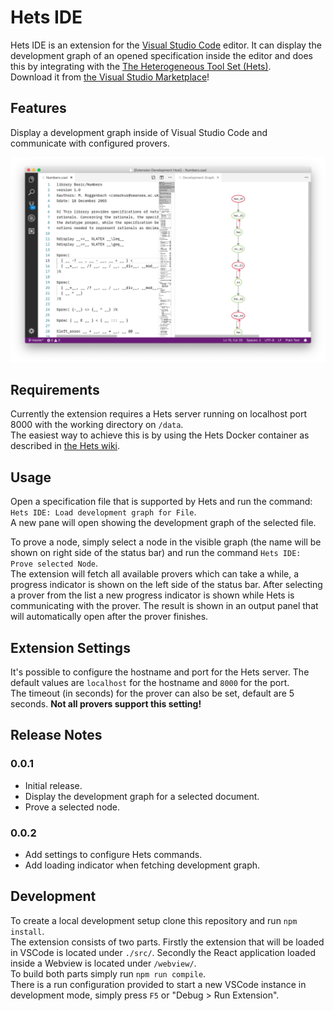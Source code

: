 # Hets IDE

Hets IDE is an extension for the [Visual Studio Code](https://code.visualstudio.com/) editor.
It can display the development graph of an opened specification inside the editor and does this by integrating with the [The Heterogeneous Tool Set (Hets)](http://hets.eu/).  
Download it from [the Visual Studio Marketplace](https://marketplace.visualstudio.com/items?itemName=spechub.hets-ide)!

## Features

Display a development graph inside of Visual Studio Code and communicate with configured provers.

![display graph](resources/graph.png)

## Requirements

Currently the extension requires a Hets server running on localhost port 8000 with the working directory on `/data`.  
The easiest way to achieve this is by using the Hets Docker container as described in [the Hets wiki](https://github.com/spechub/Hets/wiki/How-to-use-the-Hets-Docker-Container#1-hets-standalone-container).

## Usage

Open a specification file that is supported by Hets and run the command: `Hets IDE: Load development graph for File`.  
A new pane will open showing the development graph of the selected file.

To prove a node, simply select a node in the visible graph (the name will be shown on right side of the status bar) and run the command `Hets IDE: Prove selected Node`.  
The extension will fetch all available provers which can take a while, a progress indicator is shown on the left side of the status bar. After selecting a prover from the list a new progress indicator is shown while Hets is communicating with the prover. The result is shown in an output panel that will automatically open after the prover finishes.

## Extension Settings

It's possible to configure the hostname and port for the Hets server. The default values are `localhost` for the hostname and `8000` for the port.  
The timeout (in seconds) for the prover can also be set, default are 5 seconds. **Not all provers support this setting!**


## Release Notes

### 0.0.1

* Initial release.
* Display the development graph for a selected document.
* Prove a selected node.

### 0.0.2

* Add settings to configure Hets commands.
* Add loading indicator when fetching development graph.

## Development

To create a local development setup clone this repository and run `npm install`.  
The extension consists of two parts. Firstly the extension that will be loaded in VSCode is located under `./src/`. Secondly the React application loaded inside a Webview is located under `/webview/`.  
To build both parts simply run `npm run compile`.  
There is a run configuration provided to start a new VSCode instance in development mode, simply press `F5` or "Debug > Run Extension".
